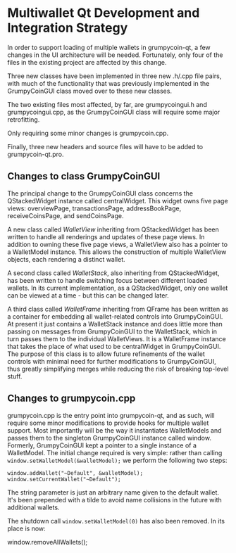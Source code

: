 Multiwallet Qt Development and Integration Strategy
===================================================

In order to support loading of multiple wallets in grumpycoin-qt, a few changes in the UI architecture will be needed.
Fortunately, only four of the files in the existing project are affected by this change.

Three new classes have been implemented in three new .h/.cpp file pairs, with much of the functionality that was previously
implemented in the GrumpyCoinGUI class moved over to these new classes.

The two existing files most affected, by far, are grumpycoingui.h and grumpycoingui.cpp, as the GrumpyCoinGUI class will require
some major retrofitting.

Only requiring some minor changes is grumpycoin.cpp.

Finally, three new headers and source files will have to be added to grumpycoin-qt.pro.

Changes to class GrumpyCoinGUI
---------------------------
The principal change to the GrumpyCoinGUI class concerns the QStackedWidget instance called centralWidget.
This widget owns five page views: overviewPage, transactionsPage, addressBookPage, receiveCoinsPage, and sendCoinsPage.

A new class called *WalletView* inheriting from QStackedWidget has been written to handle all renderings and updates of
these page views. In addition to owning these five page views, a WalletView also has a pointer to a WalletModel instance.
This allows the construction of multiple WalletView objects, each rendering a distinct wallet.

A second class called *WalletStack*, also inheriting from QStackedWidget, has been written to handle switching focus between
different loaded wallets. In its current implementation, as a QStackedWidget, only one wallet can be viewed at a time -
but this can be changed later.

A third class called *WalletFrame* inheriting from QFrame has been written as a container for embedding all wallet-related
controls into GrumpyCoinGUI. At present it just contains a WalletStack instance and does little more than passing on messages
from GrumpyCoinGUI to the WalletStack, which in turn passes them to the individual WalletViews. It is a WalletFrame instance
that takes the place of what used to be centralWidget in GrumpyCoinGUI. The purpose of this class is to allow future
refinements of the wallet controls with minimal need for further modifications to GrumpyCoinGUI, thus greatly simplifying
merges while reducing the risk of breaking top-level stuff.

Changes to grumpycoin.cpp
----------------------
grumpycoin.cpp is the entry point into grumpycoin-qt, and as such, will require some minor modifications to provide hooks for
multiple wallet support. Most importantly will be the way it instantiates WalletModels and passes them to the
singleton GrumpyCoinGUI instance called window. Formerly, GrumpyCoinGUI kept a pointer to a single instance of a WalletModel.
The initial change required is very simple: rather than calling `window.setWalletModel(&walletModel);` we perform the
following two steps:

	window.addWallet("~Default", &walletModel);
	window.setCurrentWallet("~Default");

The string parameter is just an arbitrary name given to the default wallet. It's been prepended with a tilde to avoid name collisions in the future with additional wallets.

The shutdown call `window.setWalletModel(0)` has also been removed. In its place is now:

window.removeAllWallets();
